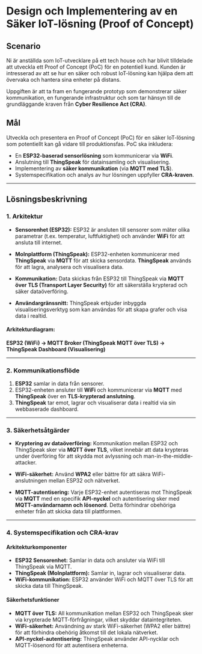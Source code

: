 # Design och Implementering av en Säker IoT-lösning (Proof of Concept)

## Scenario
Ni är anställda som IoT-utvecklare på ett tech house och har blivit tilldelade att utveckla ett Proof of Concept (PoC) för en potentiell kund. Kunden är intresserad av att se hur en säker och robust IoT-lösning kan hjälpa dem att övervaka och hantera sina enheter på distans.

Uppgiften är att ta fram en fungerande prototyp som demonstrerar säker kommunikation, en fungerande infrastruktur och som tar hänsyn till de grundläggande kraven från **Cyber Resilience Act (CRA)**.

## Mål
Utveckla och presentera en Proof of Concept (PoC) för en säker IoT-lösning som potentiellt kan gå vidare till produktionsfas. PoC ska inkludera:

- En **ESP32-baserad sensorlösning** som kommunicerar via **WiFi**.
- Anslutning till **ThingSpeak** för datainsamling och visualisering.
- Implementering av **säker kommunikation** (via **MQTT med TLS**).
- Systemspecifikation och analys av hur lösningen uppfyller **CRA-kraven**.

---

## Lösningsbeskrivning

### 1. Arkitektur
- **Sensorenhet (ESP32):** ESP32 är ansluten till sensorer som mäter olika parametrar (t.ex. temperatur, luftfuktighet) och använder **WiFi** för att ansluta till internet.
  
- **Molnplattform (ThingSpeak):** ESP32-enheten kommunicerar med **ThingSpeak** via **MQTT** för att skicka sensordata. **ThingSpeak** används för att lagra, analysera och visualisera data.

- **Kommunikation:** Data skickas från ESP32 till ThingSpeak via **MQTT över TLS (Transport Layer Security)** för att säkerställa krypterad och säker dataöverföring.

- **Användargränssnitt:** ThingSpeak erbjuder inbyggda visualiseringsverktyg som kan användas för att skapa grafer och visa data i realtid.

#### Arkitekturdiagram:
**ESP32 (WiFi) → MQTT Broker (ThingSpeak MQTT över TLS) → ThingSpeak Dashboard (Visualisering)**

---

### 2. Kommunikationsflöde
1. **ESP32** samlar in data från sensorer.
2. ESP32-enheten ansluter till **WiFi** och kommunicerar via **MQTT** med **ThingSpeak** över en **TLS-krypterad anslutning**.
3. **ThingSpeak** tar emot, lagrar och visualiserar data i realtid via sin webbaserade dashboard.

---

### 3. Säkerhetsåtgärder
- **Kryptering av dataöverföring:** Kommunikation mellan ESP32 och ThingSpeak sker via **MQTT över TLS**, vilket innebär att data krypteras under överföring för att skydda mot avlyssning och man-in-the-middle-attacker.
  
- **WiFi-säkerhet:** Använd **WPA2** eller bättre för att säkra WiFi-anslutningen mellan ESP32 och nätverket.

- **MQTT-autentisering:** Varje ESP32-enhet autentiseras mot ThingSpeak via **MQTT** med en specifik **API-nyckel** och autentisering sker med **MQTT-användarnamn och lösenord**. Detta förhindrar obehöriga enheter från att skicka data till plattformen.

---

### 4. Systemspecifikation och CRA-krav

#### Arkitekturkomponenter
- **ESP32 Sensorenhet:** Samlar in data och ansluter via WiFi till ThingSpeak via MQTT.
- **ThingSpeak (Molnplattform):** Samlar in, lagrar och visualiserar data.
- **WiFi-kommunikation:** ESP32 använder WiFi och MQTT över TLS för att skicka data till ThingSpeak.

#### Säkerhetsfunktioner
- **MQTT över TLS:** All kommunikation mellan ESP32 och ThingSpeak sker via krypterade MQTT-förfrågningar, vilket skyddar dataintegriteten.
- **WiFi-säkerhet:** Användning av stark WiFi-säkerhet (WPA2 eller bättre) för att förhindra obehörig åtkomst till det lokala nätverket.
- **API-nyckel-autentisering:** ThingSpeak använder API-nycklar och MQTT-lösenord för att autentisera enheterna.

